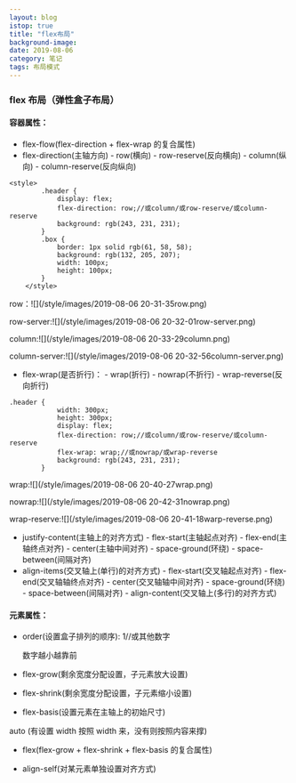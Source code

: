 ```yaml
---
layout: blog
istop: true
title: "flex布局"
background-image:
date: 2019-08-06
category: 笔记
tags: 布局模式
---
```


### flex 布局（弹性盒子布局）

#### 容器属性：

- flex-flow(flex-direction + flex-wrap 的复合属性)
- flex-direction(主轴方向) - row(横向) - row-reserve(反向横向) - column(纵向) - column-reserve(反向纵向)

```
<style>
        .header {
            display: flex;
            flex-direction: row;//或column/或row-reserve/或column-reserve
            background: rgb(243, 231, 231);
        }
        .box {
            border: 1px solid rgb(61, 58, 58);
            background: rgb(132, 205, 207);
            width: 100px;
            height: 100px;
        }
    </style>
```

row：![](/style/images/2019-08-06 20-31-35row.png)

row-server:![](/style/images/2019-08-06 20-32-01row-server.png)

column:![](/style/images/2019-08-06 20-33-29column.png)

column-server:![](/style/images/2019-08-06 20-32-56column-server.png)

- flex-wrap(是否折行)： - wrap(折行) - nowrap(不折行) - wrap-reverse(反向折行)

```
.header {
            width: 300px;
            height: 300px;
            display: flex;
            flex-direction: row;//或column/或row-reserve/或column-reserve
            flex-wrap: wrap;//或nowrap/或wrap-reverse
            background: rgb(243, 231, 231);
        }
```

wrap:![](/style/images/2019-08-06 20-40-27wrap.png)

nowrap:![](/style/images/2019-08-06 20-42-31nowrap.png)

wrap-reserve:![](/style/images/2019-08-06 20-41-18warp-reverse.png)

- justify-content(主轴上的对齐方式) - flex-start(主轴起点对齐) - flex-end(主轴终点对齐) - center(主轴中间对齐) - space-ground(环绕) - space-between(间隔对齐)
- align-items(交叉轴上(单行)的对齐方式) - flex-start(交叉轴起点对齐) - flex-end(交叉轴轴终点对齐) - center(交叉轴轴中间对齐) - space-ground(环绕) - space-between(间隔对齐) - align-content(交叉轴上(多行)的对齐方式)

#### 元素属性：

- order(设置盒子排列的顺序): 1//或其他数字

  数字越小越靠前

- flex-grow(剩余宽度分配设置，子元素放大设置)

- flex-shrink(剩余宽度分配设置，子元素缩小设置)

- flex-basis(设置元素在主轴上的初始尺寸)

auto (有设置 width 按照 width 来，没有则按照内容来撑)

- flex(flex-grow + flex-shrink + flex-basis 的复合属性)

- align-self(对某元素单独设置对齐方式)
